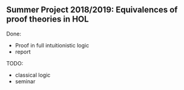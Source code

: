 ## Summer Project 2018/2019: Equivalences of proof theories in HOL
Done:
- Proof in full intuitionistic logic
- report

TODO: 
- classical logic
- seminar
